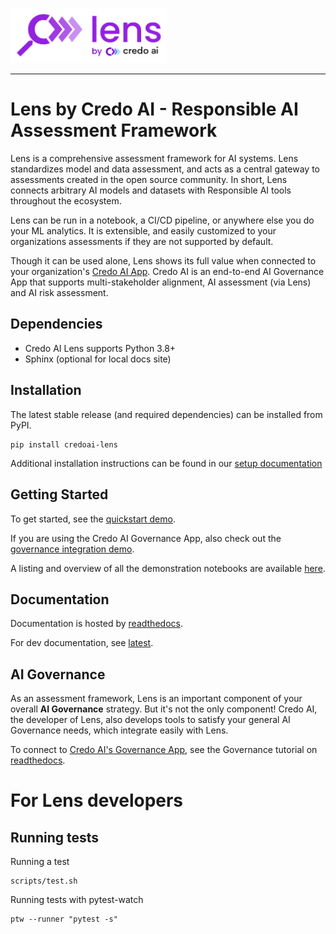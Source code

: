 <img src="https://raw.githubusercontent.com/credo-ai/credoai_lens/develop/docs/_static/images/credo_ai-lens.png" width="250" alt="Credo AI Lens"><br>

--------------------------------------

# Lens by Credo AI - Responsible AI Assessment Framework

Lens is a comprehensive assessment framework for AI systems. 
Lens standardizes model and data assessment, and acts as a central gateway to assessments 
created in the open source community. In short, Lens connects arbitrary AI models and datasets
with Responsible AI tools throughout the ecosystem.

Lens can be run in a notebook, a CI/CD pipeline, or anywhere else you do your ML analytics.
It is extensible, and easily customized to your organizations assessments if they are not 
supported by default. 

Though it can be used alone, Lens shows its full value when connected to your organization's 
[Credo AI App](https://www.credo.ai/product). Credo AI is an end-to-end AI Governance
App that supports multi-stakeholder alignment, AI assessment (via Lens) and AI risk assessment.



## Dependencies

- Credo AI Lens supports Python 3.8+
- Sphinx (optional for local docs site)


## Installation

The latest stable release (and required dependencies) can be installed from PyPI.

```
pip install credoai-lens
```

Additional installation instructions can be found in our [setup documentation](https://credoai-lens.readthedocs.io/en/latest/notebooks/quickstart.html)

## Getting Started

To get started, see the [quickstart demo](https://credoai-lens.readthedocs.io/en/latest/notebooks/quickstart.html).

If you are using the Credo AI Governance App, also check out the [governance integration demo](https://credoai-lens.readthedocs.io/en/latest/notebooks/governance_integration.html).

A listing and overview of all the demonstration notebooks are available [here](https://github.com/credo-ai/credoai_lens/tree/develop/docs/notebooks).

## Documentation

Documentation is hosted by [readthedocs](https://credoai-lens.readthedocs.io/en/stable/).

For dev documentation, see [latest](https://credoai-lens.readthedocs.io/en/latest/index.html).

## AI Governance

As an assessment framework, Lens is an important component of your overall **AI Governance** strategy.
But it's not the only component! Credo AI, the developer of Lens, also develops
tools to satisfy your general AI Governance needs, which integrate easily with Lens.

To connect to [Credo AI's Governance App](https://www.credo.ai/product), see the Governance
tutorial on [readthedocs](https://credoai-lens.readthedocs.io/en/latest/notebooks/governance_integration.html).
 
# For Lens developers

## Running tests


Running a test

```shell
scripts/test.sh
```

Running tests with pytest-watch

```shell
ptw --runner "pytest -s"
```
